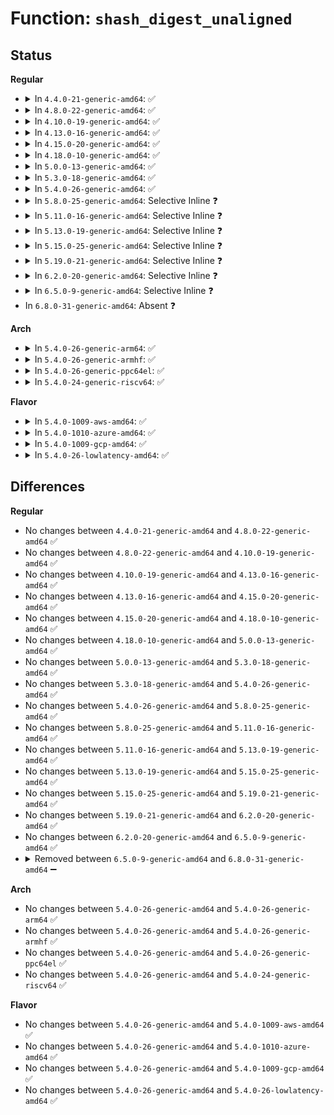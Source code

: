 # Function: <code>shash_digest_unaligned</code>

## Status
<b>Regular</b>
<ul>
<li>
<details>
<summary>In <code>4.4.0-21-generic-amd64</code>: ✅</summary>

```c
int shash_digest_unaligned(struct shash_desc * desc, const u8 * data, unsigned int len, u8 * out)
```

```json
{
  "name": "shash_digest_unaligned",
  "collision_type": "Unique Static",
  "inline_type": "No",
  "funcs": [
    {
      "addr": 18446744071582660736,
      "name": "shash_digest_unaligned",
      "external": false,
      "loc": "crypto/shash.c:168",
      "file": "crypto/shash.c",
      "inline": "seen, unknown",
      "caller_inline": [],
      "caller_func": [
        "crypto/shash.c:crypto_shash_digest"
      ]
    }
  ],
  "symbols": [
    {
      "addr": 18446744071582660736,
      "name": "shash_digest_unaligned",
      "section": ".text",
      "bind": "STB_LOCAL",
      "size": 68
    }
  ]
}
```
</details>
</li>
<li>
<details>
<summary>In <code>4.8.0-22-generic-amd64</code>: ✅</summary>

```c
int shash_digest_unaligned(struct shash_desc * desc, const u8 * data, unsigned int len, u8 * out)
```

```json
{
  "name": "shash_digest_unaligned",
  "collision_type": "Unique Static",
  "inline_type": "No",
  "funcs": [
    {
      "addr": 18446744071582906880,
      "name": "shash_digest_unaligned",
      "external": false,
      "loc": "crypto/shash.c:168",
      "file": "crypto/shash.c",
      "inline": "seen, unknown",
      "caller_inline": [],
      "caller_func": [
        "crypto/shash.c:crypto_shash_digest"
      ]
    }
  ],
  "symbols": [
    {
      "addr": 18446744071582906880,
      "name": "shash_digest_unaligned",
      "section": ".text",
      "bind": "STB_LOCAL",
      "size": 68
    }
  ]
}
```
</details>
</li>
<li>
<details>
<summary>In <code>4.10.0-19-generic-amd64</code>: ✅</summary>

```c
int shash_digest_unaligned(struct shash_desc * desc, const u8 * data, unsigned int len, u8 * out)
```

```json
{
  "name": "shash_digest_unaligned",
  "collision_type": "Unique Static",
  "inline_type": "No",
  "funcs": [
    {
      "addr": 18446744071583006608,
      "name": "shash_digest_unaligned",
      "external": false,
      "loc": "crypto/shash.c:168",
      "file": "crypto/shash.c",
      "inline": "seen, unknown",
      "caller_inline": [],
      "caller_func": [
        "crypto/shash.c:crypto_shash_digest"
      ]
    }
  ],
  "symbols": [
    {
      "addr": 18446744071583006608,
      "name": "shash_digest_unaligned",
      "section": ".text",
      "bind": "STB_LOCAL",
      "size": 68
    }
  ]
}
```
</details>
</li>
<li>
<details>
<summary>In <code>4.13.0-16-generic-amd64</code>: ✅</summary>

```c
int shash_digest_unaligned(struct shash_desc * desc, const u8 * data, unsigned int len, u8 * out)
```

```json
{
  "name": "shash_digest_unaligned",
  "collision_type": "Unique Static",
  "inline_type": "No",
  "funcs": [
    {
      "addr": 18446744071583056976,
      "name": "shash_digest_unaligned",
      "external": false,
      "loc": "crypto/shash.c:169",
      "file": "crypto/shash.c",
      "inline": "seen, unknown",
      "caller_inline": [],
      "caller_func": [
        "crypto/shash.c:crypto_shash_digest"
      ]
    }
  ],
  "symbols": [
    {
      "addr": 18446744071583056976,
      "name": "shash_digest_unaligned",
      "section": ".text",
      "bind": "STB_LOCAL",
      "size": 68
    }
  ]
}
```
</details>
</li>
<li>
<details>
<summary>In <code>4.15.0-20-generic-amd64</code>: ✅</summary>

```c
int shash_digest_unaligned(struct shash_desc * desc, const u8 * data, unsigned int len, u8 * out)
```

```json
{
  "name": "shash_digest_unaligned",
  "collision_type": "Unique Static",
  "inline_type": "No",
  "funcs": [
    {
      "addr": 18446744071583223088,
      "name": "shash_digest_unaligned",
      "external": false,
      "loc": "crypto/shash.c:177",
      "file": "crypto/shash.c",
      "inline": "seen, unknown",
      "caller_inline": [],
      "caller_func": [
        "crypto/shash.c:crypto_shash_digest"
      ]
    }
  ],
  "symbols": [
    {
      "addr": 18446744071583223088,
      "name": "shash_digest_unaligned",
      "section": ".text",
      "bind": "STB_LOCAL",
      "size": 86
    }
  ]
}
```
</details>
</li>
<li>
<details>
<summary>In <code>4.18.0-10-generic-amd64</code>: ✅</summary>

```c
int shash_digest_unaligned(struct shash_desc * desc, const u8 * data, unsigned int len, u8 * out)
```

```json
{
  "name": "shash_digest_unaligned",
  "collision_type": "Unique Static",
  "inline_type": "No",
  "funcs": [
    {
      "addr": 18446744071583431072,
      "name": "shash_digest_unaligned",
      "external": false,
      "loc": "crypto/shash.c:177",
      "file": "crypto/shash.c",
      "inline": "seen, unknown",
      "caller_inline": [],
      "caller_func": [
        "crypto/shash.c:crypto_shash_digest"
      ]
    }
  ],
  "symbols": [
    {
      "addr": 18446744071583431072,
      "name": "shash_digest_unaligned",
      "section": ".text",
      "bind": "STB_LOCAL",
      "size": 95
    }
  ]
}
```
</details>
</li>
<li>
<details>
<summary>In <code>5.0.0-13-generic-amd64</code>: ✅</summary>

```c
int shash_digest_unaligned(struct shash_desc * desc, const u8 * data, unsigned int len, u8 * out)
```

```json
{
  "name": "shash_digest_unaligned",
  "collision_type": "Unique Static",
  "inline_type": "No",
  "funcs": [
    {
      "addr": 18446744071583552544,
      "name": "shash_digest_unaligned",
      "external": false,
      "loc": "crypto/shash.c:191",
      "file": "crypto/shash.c",
      "inline": "seen, unknown",
      "caller_inline": [],
      "caller_func": [
        "crypto/shash.c:crypto_shash_digest"
      ]
    }
  ],
  "symbols": [
    {
      "addr": 18446744071583552544,
      "name": "shash_digest_unaligned",
      "section": ".text",
      "bind": "STB_LOCAL",
      "size": 95
    }
  ]
}
```
</details>
</li>
<li>
<details>
<summary>In <code>5.3.0-18-generic-amd64</code>: ✅</summary>

```c
int shash_digest_unaligned(struct shash_desc * desc, const u8 * data, unsigned int len, u8 * out)
```

```json
{
  "name": "shash_digest_unaligned",
  "collision_type": "Unique Static",
  "inline_type": "No",
  "funcs": [
    {
      "addr": 18446744071583741712,
      "name": "shash_digest_unaligned",
      "external": false,
      "loc": "crypto/shash.c:186",
      "file": "crypto/shash.c",
      "inline": "seen, unknown",
      "caller_inline": [],
      "caller_func": [
        "crypto/shash.c:crypto_shash_digest"
      ]
    }
  ],
  "symbols": [
    {
      "addr": 18446744071583741712,
      "name": "shash_digest_unaligned",
      "section": ".text",
      "bind": "STB_LOCAL",
      "size": 98
    }
  ]
}
```
</details>
</li>
<li>
<details>
<summary>In <code>5.4.0-26-generic-amd64</code>: ✅</summary>

```c
int shash_digest_unaligned(struct shash_desc * desc, const u8 * data, unsigned int len, u8 * out)
```

```json
{
  "name": "shash_digest_unaligned",
  "collision_type": "Unique Static",
  "inline_type": "No",
  "funcs": [
    {
      "addr": 18446744071583851504,
      "name": "shash_digest_unaligned",
      "external": false,
      "loc": "crypto/shash.c:186",
      "file": "crypto/shash.c",
      "inline": "seen, unknown",
      "caller_inline": [],
      "caller_func": [
        "crypto/shash.c:crypto_shash_digest"
      ]
    }
  ],
  "symbols": [
    {
      "addr": 18446744071583851504,
      "name": "shash_digest_unaligned",
      "section": ".text",
      "bind": "STB_LOCAL",
      "size": 98
    }
  ]
}
```
</details>
</li>
<li>
<details>
<summary>In <code>5.8.0-25-generic-amd64</code>: Selective Inline ❓</summary>

```c
int shash_digest_unaligned(struct shash_desc * desc, const u8 * data, unsigned int len, u8 * out)
```

```json
{
  "name": "shash_digest_unaligned",
  "collision_type": "Unique Static",
  "inline_type": "Selective",
  "funcs": [
    {
      "addr": 18446744071584242508,
      "name": "shash_digest_unaligned",
      "external": false,
      "loc": "crypto/shash.c:185",
      "file": "crypto/shash.c",
      "inline": "not declared, inlined",
      "caller_inline": [
        "crypto/shash.c:crypto_shash_digest"
      ],
      "caller_func": []
    }
  ],
  "symbols": [
    {
      "addr": 18446744071584242064,
      "name": "shash_digest_unaligned",
      "section": ".text",
      "bind": "STB_LOCAL",
      "size": 88
    }
  ]
}
```
</details>
</li>
<li>
<details>
<summary>In <code>5.11.0-16-generic-amd64</code>: Selective Inline ❓</summary>

```c
int shash_digest_unaligned(struct shash_desc * desc, const u8 * data, unsigned int len, u8 * out)
```

```json
{
  "name": "shash_digest_unaligned",
  "collision_type": "Unique Static",
  "inline_type": "Selective",
  "funcs": [
    {
      "addr": 18446744071584361084,
      "name": "shash_digest_unaligned",
      "external": false,
      "loc": "crypto/shash.c:185",
      "file": "crypto/shash.c",
      "inline": "not declared, inlined",
      "caller_inline": [
        "crypto/shash.c:crypto_shash_digest"
      ],
      "caller_func": []
    }
  ],
  "symbols": [
    {
      "addr": 18446744071584360640,
      "name": "shash_digest_unaligned",
      "section": ".text",
      "bind": "STB_LOCAL",
      "size": 88
    }
  ]
}
```
</details>
</li>
<li>
<details>
<summary>In <code>5.13.0-19-generic-amd64</code>: Selective Inline ❓</summary>

```c
int shash_digest_unaligned(struct shash_desc * desc, const u8 * data, unsigned int len, u8 * out)
```

```json
{
  "name": "shash_digest_unaligned",
  "collision_type": "Unique Static",
  "inline_type": "Selective",
  "funcs": [
    {
      "addr": 18446744071584395548,
      "name": "shash_digest_unaligned",
      "external": false,
      "loc": "crypto/shash.c:197",
      "file": "crypto/shash.c",
      "inline": "not declared, inlined",
      "caller_inline": [
        "crypto/shash.c:crypto_shash_digest"
      ],
      "caller_func": []
    }
  ],
  "symbols": [
    {
      "addr": 18446744071584395104,
      "name": "shash_digest_unaligned",
      "section": ".text",
      "bind": "STB_LOCAL",
      "size": 88
    }
  ]
}
```
</details>
</li>
<li>
<details>
<summary>In <code>5.15.0-25-generic-amd64</code>: Selective Inline ❓</summary>

```c
int shash_digest_unaligned(struct shash_desc * desc, const u8 * data, unsigned int len, u8 * out)
```

```json
{
  "name": "shash_digest_unaligned",
  "collision_type": "Unique Static",
  "inline_type": "Selective",
  "funcs": [
    {
      "addr": 18446744071584790780,
      "name": "shash_digest_unaligned",
      "external": false,
      "loc": "crypto/shash.c:197",
      "file": "crypto/shash.c",
      "inline": "not declared, inlined",
      "caller_inline": [
        "crypto/shash.c:crypto_shash_digest"
      ],
      "caller_func": []
    }
  ],
  "symbols": [
    {
      "addr": 18446744071584790336,
      "name": "shash_digest_unaligned",
      "section": ".text",
      "bind": "STB_LOCAL",
      "size": 88
    }
  ]
}
```
</details>
</li>
<li>
<details>
<summary>In <code>5.19.0-21-generic-amd64</code>: Selective Inline ❓</summary>

```c
int shash_digest_unaligned(struct shash_desc * desc, const u8 * data, unsigned int len, u8 * out)
```

```json
{
  "name": "shash_digest_unaligned",
  "collision_type": "Unique Static",
  "inline_type": "Selective",
  "funcs": [
    {
      "addr": 18446744071585477096,
      "name": "shash_digest_unaligned",
      "external": false,
      "loc": "crypto/shash.c:197",
      "file": "crypto/shash.c",
      "inline": "not declared, inlined",
      "caller_inline": [
        "crypto/shash.c:crypto_shash_digest"
      ],
      "caller_func": []
    }
  ],
  "symbols": [
    {
      "addr": 18446744071585476576,
      "name": "shash_digest_unaligned",
      "section": ".text",
      "bind": "STB_LOCAL",
      "size": 110
    }
  ]
}
```
</details>
</li>
<li>
<details>
<summary>In <code>6.2.0-20-generic-amd64</code>: Selective Inline ❓</summary>

```c
int shash_digest_unaligned(struct shash_desc * desc, const u8 * data, unsigned int len, u8 * out)
```

```json
{
  "name": "shash_digest_unaligned",
  "collision_type": "Unique Static",
  "inline_type": "Selective",
  "funcs": [
    {
      "addr": 18446744071586238184,
      "name": "shash_digest_unaligned",
      "external": false,
      "loc": "crypto/shash.c:187",
      "file": "crypto/shash.c",
      "inline": "not declared, inlined",
      "caller_inline": [
        "crypto/shash.c:crypto_shash_digest"
      ],
      "caller_func": []
    }
  ],
  "symbols": [
    {
      "addr": 18446744071586237616,
      "name": "shash_digest_unaligned",
      "section": ".text",
      "bind": "STB_LOCAL",
      "size": 110
    }
  ]
}
```
</details>
</li>
<li>
<details>
<summary>In <code>6.5.0-9-generic-amd64</code>: Selective Inline ❓</summary>

```c
int shash_digest_unaligned(struct shash_desc * desc, const u8 * data, unsigned int len, u8 * out)
```

```json
{
  "name": "shash_digest_unaligned",
  "collision_type": "Unique Static",
  "inline_type": "Selective",
  "funcs": [
    {
      "addr": 18446744071586472736,
      "name": "shash_digest_unaligned",
      "external": false,
      "loc": "crypto/shash.c:219",
      "file": "crypto/shash.c",
      "inline": "not declared, inlined",
      "caller_inline": [],
      "caller_func": [
        "crypto/shash.c:crypto_shash_digest"
      ]
    }
  ],
  "symbols": [
    {
      "addr": 18446744071586472736,
      "name": "shash_digest_unaligned",
      "section": ".text",
      "bind": "STB_LOCAL",
      "size": 143
    }
  ]
}
```
</details>
</li>
<li>
In <code>6.8.0-31-generic-amd64</code>: Absent ❓
</li>
</ul>
<b>Arch</b>
<ul>
<li>
<details>
<summary>In <code>5.4.0-26-generic-arm64</code>: ✅</summary>

```c
int shash_digest_unaligned(struct shash_desc * desc, const u8 * data, unsigned int len, u8 * out)
```

```json
{
  "name": "shash_digest_unaligned",
  "collision_type": "Unique Static",
  "inline_type": "No",
  "funcs": [
    {
      "addr": 18446603336495666728,
      "name": "shash_digest_unaligned",
      "external": false,
      "loc": "crypto/shash.c:186",
      "file": "crypto/shash.c",
      "inline": "seen, unknown",
      "caller_inline": [],
      "caller_func": [
        "crypto/shash.c:crypto_shash_digest"
      ]
    }
  ],
  "symbols": [
    {
      "addr": 18446603336495666728,
      "name": "shash_digest_unaligned",
      "section": ".text",
      "bind": "STB_LOCAL",
      "size": 136
    }
  ]
}
```
</details>
</li>
<li>
<details>
<summary>In <code>5.4.0-26-generic-armhf</code>: ✅</summary>

```c
int shash_digest_unaligned(struct shash_desc * desc, const u8 * data, unsigned int len, u8 * out)
```

```json
{
  "name": "shash_digest_unaligned",
  "collision_type": "Unique Static",
  "inline_type": "No",
  "funcs": [
    {
      "addr": 3229019536,
      "name": "shash_digest_unaligned",
      "external": false,
      "loc": "crypto/shash.c:186",
      "file": "crypto/shash.c",
      "inline": "seen, unknown",
      "caller_inline": [],
      "caller_func": [
        "crypto/shash.c:crypto_shash_digest"
      ]
    }
  ],
  "symbols": [
    {
      "addr": 3229019536,
      "name": "shash_digest_unaligned",
      "section": ".text",
      "bind": "STB_LOCAL",
      "size": 104
    }
  ]
}
```
</details>
</li>
<li>
<details>
<summary>In <code>5.4.0-26-generic-ppc64el</code>: ✅</summary>

```c
int shash_digest_unaligned(struct shash_desc * desc, const u8 * data, unsigned int len, u8 * out)
```

```json
{
  "name": "shash_digest_unaligned",
  "collision_type": "Unique Static",
  "inline_type": "No",
  "funcs": [
    {
      "addr": 13835058055289805408,
      "name": "shash_digest_unaligned",
      "external": false,
      "loc": "crypto/shash.c:186",
      "file": "crypto/shash.c",
      "inline": "seen, unknown",
      "caller_inline": [],
      "caller_func": [
        "crypto/shash.c:crypto_shash_digest"
      ]
    }
  ],
  "symbols": [
    {
      "addr": 13835058055289805408,
      "name": "shash_digest_unaligned",
      "section": ".text",
      "bind": "STB_LOCAL",
      "size": 200
    }
  ]
}
```
</details>
</li>
<li>
<details>
<summary>In <code>5.4.0-24-generic-riscv64</code>: ✅</summary>

```c
int shash_digest_unaligned(struct shash_desc * desc, const u8 * data, unsigned int len, u8 * out)
```

```json
{
  "name": "shash_digest_unaligned",
  "collision_type": "Unique Static",
  "inline_type": "No",
  "funcs": [
    {
      "addr": 18446743936274817770,
      "name": "shash_digest_unaligned",
      "external": false,
      "loc": "crypto/shash.c:186",
      "file": "crypto/shash.c",
      "inline": "seen, unknown",
      "caller_inline": [],
      "caller_func": [
        "crypto/shash.c:crypto_shash_digest"
      ]
    }
  ],
  "symbols": [
    {
      "addr": 18446743936274817770,
      "name": "shash_digest_unaligned",
      "section": ".text",
      "bind": "STB_LOCAL",
      "size": 108
    }
  ]
}
```
</details>
</li>
</ul>
<b>Flavor</b>
<ul>
<li>
<details>
<summary>In <code>5.4.0-1009-aws-amd64</code>: ✅</summary>

```c
int shash_digest_unaligned(struct shash_desc * desc, const u8 * data, unsigned int len, u8 * out)
```

```json
{
  "name": "shash_digest_unaligned",
  "collision_type": "Unique Static",
  "inline_type": "No",
  "funcs": [
    {
      "addr": 18446744071583820240,
      "name": "shash_digest_unaligned",
      "external": false,
      "loc": "crypto/shash.c:186",
      "file": "crypto/shash.c",
      "inline": "seen, unknown",
      "caller_inline": [],
      "caller_func": [
        "crypto/shash.c:crypto_shash_digest"
      ]
    }
  ],
  "symbols": [
    {
      "addr": 18446744071583820240,
      "name": "shash_digest_unaligned",
      "section": ".text",
      "bind": "STB_LOCAL",
      "size": 98
    }
  ]
}
```
</details>
</li>
<li>
<details>
<summary>In <code>5.4.0-1010-azure-amd64</code>: ✅</summary>

```c
int shash_digest_unaligned(struct shash_desc * desc, const u8 * data, unsigned int len, u8 * out)
```

```json
{
  "name": "shash_digest_unaligned",
  "collision_type": "Unique Static",
  "inline_type": "No",
  "funcs": [
    {
      "addr": 18446744071583757296,
      "name": "shash_digest_unaligned",
      "external": false,
      "loc": "crypto/shash.c:186",
      "file": "crypto/shash.c",
      "inline": "seen, unknown",
      "caller_inline": [],
      "caller_func": [
        "crypto/shash.c:crypto_shash_digest"
      ]
    }
  ],
  "symbols": [
    {
      "addr": 18446744071583757296,
      "name": "shash_digest_unaligned",
      "section": ".text",
      "bind": "STB_LOCAL",
      "size": 98
    }
  ]
}
```
</details>
</li>
<li>
<details>
<summary>In <code>5.4.0-1009-gcp-amd64</code>: ✅</summary>

```c
int shash_digest_unaligned(struct shash_desc * desc, const u8 * data, unsigned int len, u8 * out)
```

```json
{
  "name": "shash_digest_unaligned",
  "collision_type": "Unique Static",
  "inline_type": "No",
  "funcs": [
    {
      "addr": 18446744071583804000,
      "name": "shash_digest_unaligned",
      "external": false,
      "loc": "crypto/shash.c:186",
      "file": "crypto/shash.c",
      "inline": "seen, unknown",
      "caller_inline": [],
      "caller_func": [
        "crypto/shash.c:crypto_shash_digest"
      ]
    }
  ],
  "symbols": [
    {
      "addr": 18446744071583804000,
      "name": "shash_digest_unaligned",
      "section": ".text",
      "bind": "STB_LOCAL",
      "size": 98
    }
  ]
}
```
</details>
</li>
<li>
<details>
<summary>In <code>5.4.0-26-lowlatency-amd64</code>: ✅</summary>

```c
int shash_digest_unaligned(struct shash_desc * desc, const u8 * data, unsigned int len, u8 * out)
```

```json
{
  "name": "shash_digest_unaligned",
  "collision_type": "Unique Static",
  "inline_type": "No",
  "funcs": [
    {
      "addr": 18446744071583905040,
      "name": "shash_digest_unaligned",
      "external": false,
      "loc": "crypto/shash.c:186",
      "file": "crypto/shash.c",
      "inline": "seen, unknown",
      "caller_inline": [],
      "caller_func": [
        "crypto/shash.c:crypto_shash_digest"
      ]
    }
  ],
  "symbols": [
    {
      "addr": 18446744071583905040,
      "name": "shash_digest_unaligned",
      "section": ".text",
      "bind": "STB_LOCAL",
      "size": 98
    }
  ]
}
```
</details>
</li>
</ul>

## Differences
<b>Regular</b>
<ul>
<li>
No changes between <code>4.4.0-21-generic-amd64</code> and <code>4.8.0-22-generic-amd64</code> ✅
</li>
<li>
No changes between <code>4.8.0-22-generic-amd64</code> and <code>4.10.0-19-generic-amd64</code> ✅
</li>
<li>
No changes between <code>4.10.0-19-generic-amd64</code> and <code>4.13.0-16-generic-amd64</code> ✅
</li>
<li>
No changes between <code>4.13.0-16-generic-amd64</code> and <code>4.15.0-20-generic-amd64</code> ✅
</li>
<li>
No changes between <code>4.15.0-20-generic-amd64</code> and <code>4.18.0-10-generic-amd64</code> ✅
</li>
<li>
No changes between <code>4.18.0-10-generic-amd64</code> and <code>5.0.0-13-generic-amd64</code> ✅
</li>
<li>
No changes between <code>5.0.0-13-generic-amd64</code> and <code>5.3.0-18-generic-amd64</code> ✅
</li>
<li>
No changes between <code>5.3.0-18-generic-amd64</code> and <code>5.4.0-26-generic-amd64</code> ✅
</li>
<li>
No changes between <code>5.4.0-26-generic-amd64</code> and <code>5.8.0-25-generic-amd64</code> ✅
</li>
<li>
No changes between <code>5.8.0-25-generic-amd64</code> and <code>5.11.0-16-generic-amd64</code> ✅
</li>
<li>
No changes between <code>5.11.0-16-generic-amd64</code> and <code>5.13.0-19-generic-amd64</code> ✅
</li>
<li>
No changes between <code>5.13.0-19-generic-amd64</code> and <code>5.15.0-25-generic-amd64</code> ✅
</li>
<li>
No changes between <code>5.15.0-25-generic-amd64</code> and <code>5.19.0-21-generic-amd64</code> ✅
</li>
<li>
No changes between <code>5.19.0-21-generic-amd64</code> and <code>6.2.0-20-generic-amd64</code> ✅
</li>
<li>
No changes between <code>6.2.0-20-generic-amd64</code> and <code>6.5.0-9-generic-amd64</code> ✅
</li>
<li>
<details>
<summary>Removed between <code>6.5.0-9-generic-amd64</code> and <code>6.8.0-31-generic-amd64</code> ➖</summary>

```c
int shash_digest_unaligned(struct shash_desc * desc, const u8 * data, unsigned int len, u8 * out)
```
</details>
</li>
</ul>
<b>Arch</b>
<ul>
<li>
No changes between <code>5.4.0-26-generic-amd64</code> and <code>5.4.0-26-generic-arm64</code> ✅
</li>
<li>
No changes between <code>5.4.0-26-generic-amd64</code> and <code>5.4.0-26-generic-armhf</code> ✅
</li>
<li>
No changes between <code>5.4.0-26-generic-amd64</code> and <code>5.4.0-26-generic-ppc64el</code> ✅
</li>
<li>
No changes between <code>5.4.0-26-generic-amd64</code> and <code>5.4.0-24-generic-riscv64</code> ✅
</li>
</ul>
<b>Flavor</b>
<ul>
<li>
No changes between <code>5.4.0-26-generic-amd64</code> and <code>5.4.0-1009-aws-amd64</code> ✅
</li>
<li>
No changes between <code>5.4.0-26-generic-amd64</code> and <code>5.4.0-1010-azure-amd64</code> ✅
</li>
<li>
No changes between <code>5.4.0-26-generic-amd64</code> and <code>5.4.0-1009-gcp-amd64</code> ✅
</li>
<li>
No changes between <code>5.4.0-26-generic-amd64</code> and <code>5.4.0-26-lowlatency-amd64</code> ✅
</li>
</ul>
